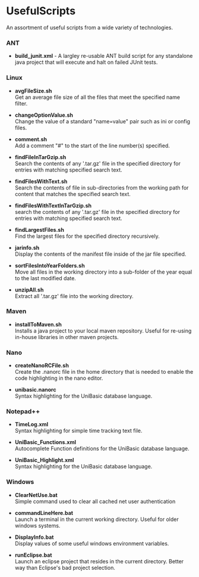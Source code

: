 # UsefulScripts
An assortment of useful scripts from a wide variety of technologies.

### ANT
- **build_junit.xml** - A largley re-usable ANT build script for any standalone java project that will execute and halt on failed JUnit tests.

### Linux
- **avgFileSize.sh**  
Get an average file size of all the files that meet the specified name filter.

- **changeOptionValue.sh**  
Change the value of a standard "name=value" pair such as ini or config files.

- **comment.sh**  
Add a comment "#" to the start of the line number(s) specified.

- **findFileInTarGzip.sh**  
Search the contents of any '.tar.gz' file in the specified directory for entries with matching specified search text.

- **findFilesWithText.sh**  
Search the contents of file in sub-directories from the working path for content that matches the specified search text.

- **findFilesWithTextInTarGzip.sh**  
search the contents of any '.tar.gz' file in the specified directory for entries with matching specified search text.

- **findLargestFiles.sh**    
Find the largest files for the specified directory recursively.

- **jarinfo.sh**  
Display the contents of the manifest file inside of the jar file specified.

- **sortFilesIntoYearFolders.sh**  
Move all files in the working directory into a sub-folder of the year equal to the last modified date.

- **unzipAll.sh**  
Extract all '.tar.gz' file into the working directory.


### Maven  
- **installToMaven.sh**  
Installs a java project to your local maven repository. Useful for re-using in-house libraries in other maven projects.

### Nano
- **createNanoRCFile.sh**  
Create the .nanorc file in the home directory that is needed to enable the code highlighting in the nano editor.   

- **unibasic.nanorc**  
Syntax highlighting for the UniBasic database language.

### Notepad++
- **TimeLog.xml**  
Syntax highlighting for simple time tracking text file.

- **UniBasic_Functions.xml**  
Autocomplete Function definitions for the UniBasic database language.

- **UniBasic_Highlight.xml**  
Syntax highlighting for the UniBasic database language.


### Windows
- **ClearNetUse.bat**  
Simple command used to clear all cached net user authentication

- **commandLineHere.bat**  
Launch a terminal in the current working directory. Useful for older windows systems.

- **DisplayInfo.bat**  
Display values of some useful windows environment variables.

- **runEclipse.bat**  
Launch an eclipse project that resides in the current directory. Better way than Eclipse's bad project selection.
